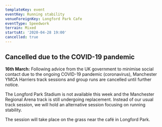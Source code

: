 ```yaml
---
templateKey: event
eventKey: Running stability
venueForeignKey: Longford Park Cafe
eventType: Speedwork
terrain: Mixed
startsAt: '2020-04-28 19:00'
cancelled: true
---
```

## Cancelled due to the COVID-19 pandemic

**16th March:** Following advice from the UK government to minimise social
 contact due to the ongoing COVID-19 pandemic (coronavirus), Manchester YMCA 
 Harriers track sessions and group runs are cancelled until further notice.
 
The Longford Park Stadium is not available this week and the Manchester Regional
Arena track is still undergoing replacement. Instead of our usual track session,
we will hold an alternative session focusing on running stability.
 
The session will take place on the grass near the café in Longford Park.

